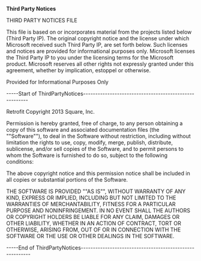 **Third Party Notices**

THIRD PARTY NOTICES FILE

This file is based on or incorporates material from the projects listed below
(Third Party IP). The original copyright notice and the license under which
Microsoft received such Third Party IP, are set forth below. Such licenses and
notices are provided for informational purposes only. Microsoft licenses the
Third Party IP to you under the licensing terms for the Microsoft product.
Microsoft reserves all other rights not expressly granted under this agreement,
whether by implication, estoppel or otherwise.

Provided for Informational Purposes Only

\-----Start of
ThirdPartyNotices-------------------------------------------------------

Retrofit Copyright 2013 Square, Inc.

Permission is hereby granted, free of charge, to any person obtaining a copy of
this software and associated documentation files (the ""Software""), to deal in
the Software without restriction, including without limitation the rights to
use, copy, modify, merge, publish, distribute, sublicense, and/or sell copies of
the Software, and to permit persons to whom the Software is furnished to do so,
subject to the following conditions:

The above copyright notice and this permission notice shall be included in all
copies or substantial portions of the Software.

THE SOFTWARE IS PROVIDED ""AS IS"", WITHOUT WARRANTY OF ANY KIND, EXPRESS OR
IMPLIED, INCLUDING BUT NOT LIMITED TO THE WARRANTIES OF MERCHANTABILITY, FITNESS
FOR A PARTICULAR PURPOSE AND NONINFRINGEMENT. IN NO EVENT SHALL THE AUTHORS OR
COPYRIGHT HOLDERS BE LIABLE FOR ANY CLAIM, DAMAGES OR OTHER LIABILITY, WHETHER
IN AN ACTION OF CONTRACT, TORT OR OTHERWISE, ARISING FROM, OUT OF OR IN
CONNECTION WITH THE SOFTWARE OR THE USE OR OTHER DEALINGS IN THE SOFTWARE.

\-----End of
ThirdPartyNotices---------------------------------------------------------